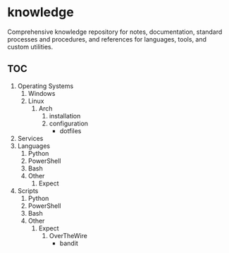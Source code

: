 # knowledge
Comprehensive knowledge repository for notes, documentation, standard processes and procedures, and references for languages, tools, and custom utilities.

## TOC

1. Operating Systems
    1. Windows
    1. Linux
        1. Arch
            1. installation
            1. configuration
                - dotfiles
1. Services
1. Languages
    1. Python
    1. PowerShell
    1. Bash
    99. Other
        1. Expect
1. Scripts
    1. Python
    1. PowerShell
    1. Bash
    99. Other
        1. Expect
            1. OverTheWire
                - bandit
